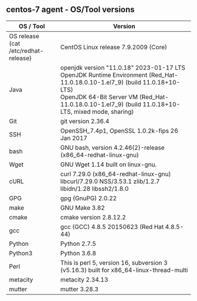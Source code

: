 ## centos-7 agent - OS/Tool versions

| OS / Tool | Version |
| -----------------|---------|
| OS release <br> (cat /etc/redhat-release) | CentOS Linux release 7.9.2009 (Core) |
| Java | openjdk version "11.0.18" 2023-01-17 LTS<br>OpenJDK Runtime Environment (Red_Hat-11.0.18.0.10-1.el7_9) (build 11.0.18+10-LTS)<br>OpenJDK 64-Bit Server VM (Red_Hat-11.0.18.0.10-1.el7_9) (build 11.0.18+10-LTS, mixed mode, sharing) |
| Git | git version 2.36.4 |
| SSH | OpenSSH_7.4p1, OpenSSL 1.0.2k-fips  26 Jan 2017 |
| bash | GNU bash, version 4.2.46(2)-release (x86_64-redhat-linux-gnu) |
| Wget | GNU Wget 1.14 built on linux-gnu. |
| cURL | curl 7.29.0 (x86_64-redhat-linux-gnu) libcurl/7.29.0 NSS/3.53.1 zlib/1.2.7 libidn/1.28 libssh2/1.8.0 |
| GPG | gpg (GnuPG) 2.0.22 |
| make | GNU Make 3.82 |
| cmake | cmake version 2.8.12.2 |
| gcc | gcc (GCC) 4.8.5 20150623 (Red Hat 4.8.5-44) |
| Python | Python 2.7.5 |
| Python3 | Python 3.6.8 |
| Perl | This is perl 5, version 16, subversion 3 (v5.16.3) built for x86_64-linux-thread-multi |
| metacity | metacity 2.34.13 |
| mutter | mutter 3.28.3 |
